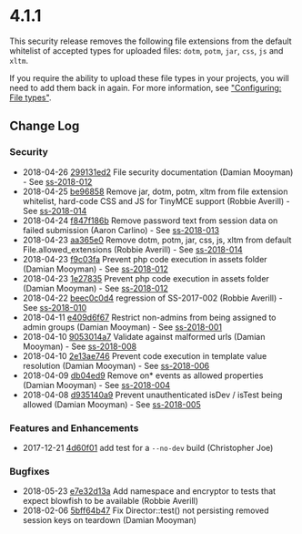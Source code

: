 # 4.1.1

This security release removes the following file extensions from the default whitelist of accepted types for 
uploaded files: `dotm`, `potm`, `jar`, `css`, `js` and `xltm`.

If you require the ability to upload these file types in your projects, you will need to add them back in again.
For more information, see ["Configuring: File types"](https://docs.silverstripe.org/en/4/developer_guides/files/file_security/#configuring-file-types).

<!--- Changes below this line will be automatically regenerated -->

## Change Log

### Security

 * 2018-04-26 [299131ed2](https://github.com/silverstripe/silverstripe-framework/commit/299131ed2) File security documentation (Damian Mooyman) - See [ss-2018-012](http://www.silverstripe.org/download/security-releases/ss-2018-012)
 * 2018-04-25 [be96858](https://github.com/silverstripe/silverstripe-installer/commit/be96858e85272ca62f6f0ff3e24a44aa0248ac4d) Remove jar, dotm, potm, xltm from file extension whitelist, hard-code CSS and JS for TinyMCE support (Robbie Averill) - See [ss-2018-014](http://www.silverstripe.org/download/security-releases/ss-2018-014)
 * 2018-04-24 [f847f186b](https://github.com/silverstripe/silverstripe-framework/commit/f847f186b) Remove password text from session data on failed submission (Aaron Carlino) - See [ss-2018-013](http://www.silverstripe.org/download/security-releases/ss-2018-013)
 * 2018-04-23 [aa365e0](https://github.com/silverstripe/silverstripe-assets/commit/aa365e0) Remove dotm, potm, jar, css, js, xltm from default File.allowed_extensions (Robbie Averill) - See [ss-2018-014](http://www.silverstripe.org/download/security-releases/ss-2018-014)
 * 2018-04-23 [f9c03fa](https://github.com/silverstripe/silverstripe-installer/commit/f9c03fa623dc7237005901efd863256b7d356db7) Prevent php code execution in assets folder (Damian Mooyman) - See [ss-2018-012](http://www.silverstripe.org/download/security-releases/ss-2018-012)
 * 2018-04-23 [1e27835](https://github.com/silverstripe/silverstripe-assets/commit/1e27835) Prevent php code execution in assets folder (Damian Mooyman) - See [ss-2018-012](http://www.silverstripe.org/download/security-releases/ss-2018-012)
 * 2018-04-22 [beec0c0d4](https://github.com/silverstripe/silverstripe-framework/commit/beec0c0d4) regression of SS-2017-002 (Robbie Averill) - See [ss-2018-010](http://www.silverstripe.org/download/security-releases/ss-2018-010)
 * 2018-04-11 [e409d6f67](https://github.com/silverstripe/silverstripe-framework/commit/e409d6f67) Restrict non-admins from being assigned to admin groups (Damian Mooyman) - See [ss-2018-001](http://www.silverstripe.org/download/security-releases/ss-2018-001)
 * 2018-04-10 [9053014a7](https://github.com/silverstripe/silverstripe-framework/commit/9053014a7) Validate against malformed urls (Damian Mooyman) - See [ss-2018-008](http://www.silverstripe.org/download/security-releases/ss-2018-008)
 * 2018-04-10 [2e13ae746](https://github.com/silverstripe/silverstripe-framework/commit/2e13ae746) Prevent code execution in template value resolution (Damian Mooyman) - See [ss-2018-006](http://www.silverstripe.org/download/security-releases/ss-2018-006)
 * 2018-04-09 [db04ed9](https://github.com/silverstripe/silverstripe-admin/commit/db04ed9) Remove on* events as allowed properties (Damian Mooyman) - See [ss-2018-004](http://www.silverstripe.org/download/security-releases/ss-2018-004)
 * 2018-04-08 [d935140a9](https://github.com/silverstripe/silverstripe-framework/commit/d935140a9) Prevent unauthenticated isDev / isTest being allowed (Damian Mooyman) - See [ss-2018-005](http://www.silverstripe.org/download/security-releases/ss-2018-005)

### Features and Enhancements

 * 2017-12-21 [4d60f01](https://github.com/silverstripe/silverstripe-installer/commit/4d60f01d2dd17febcf15c08ecdc07af7380694d0) add test for a `--no-dev` build (Christopher Joe)

### Bugfixes

 * 2018-05-23 [e7e32d13a](https://github.com/silverstripe/silverstripe-framework/commit/e7e32d13a) Add namespace and encryptor to tests that expect blowfish to be available (Robbie Averill)
 * 2018-02-06 [5bff64b47](https://github.com/silverstripe/silverstripe-framework/commit/5bff64b47) Fix Director::test() not persisting removed session keys on teardown (Damian Mooyman)
